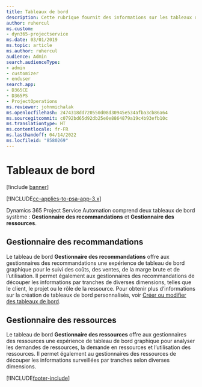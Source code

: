 ```yaml
---
title: Tableaux de bord
description: Cette rubrique fournit des informations sur les tableaux de bord de rapports inclus dans Dynamics 365 Project Service Automation.
author: ruhercul
ms.custom:
- dyn365-projectservice
ms.date: 03/01/2019
ms.topic: article
ms.author: ruhercul
audience: Admin
search.audienceType:
- admin
- customizer
- enduser
search.app:
- D365CE
- D365PS
- ProjectOperations
ms.reviewer: johnmichalak
ms.openlocfilehash: 2474318dd720550d08d30945e534afba3cb86a64
ms.sourcegitcommit: c0792bd65d92db25e0e8864879a19c4b93efb10c
ms.translationtype: HT
ms.contentlocale: fr-FR
ms.lasthandoff: 04/14/2022
ms.locfileid: "8580269"
---
```

# <a name="dashboards"></a>Tableaux de bord

[!include [banner](../includes/psa-now-project-operations.md)]

[!INCLUDE[cc-applies-to-psa-app-3.x](../includes/cc-applies-to-psa-app-3x.md)]

Dynamics 365 Project Service Automation comprend deux tableaux de bord système : **Gestionnaire des recommandations** et **Gestionnaire des ressources**.

## <a name="practice-manager"></a>Gestionnaire des recommandations 

Le tableau de bord **Gestionnaire des recommandations** offre aux gestionnaires des recommandations une expérience de tableau de bord graphique pour le suivi des coûts, des ventes, de la marge brute et de l’utilisation. Il permet également aux gestionnaires des recommandations de découper les informations par tranches de diverses dimensions, telles que le client, le projet ou le rôle de la ressource. Pour obtenir plus d’informations sur la création de tableaux de bord personnalisés, voir [Créer ou modifier des tableaux de bord](/dynamics365/customerengagement/on-premises/customize/create-edit-dashboards).

## <a name="resource-manager"></a>Gestionnaire des ressources 

Le tableau de bord **Gestionnaire des ressources** offre aux gestionnaires des ressources une expérience de tableau de bord graphique pour analyser les demandes de ressources, la demande en ressources et l’utilisation des ressources. Il permet également au gestionnaires des ressources de découper les informations surveillées par tranches selon diverses dimensions.


[!INCLUDE[footer-include](../includes/footer-banner.md)]
